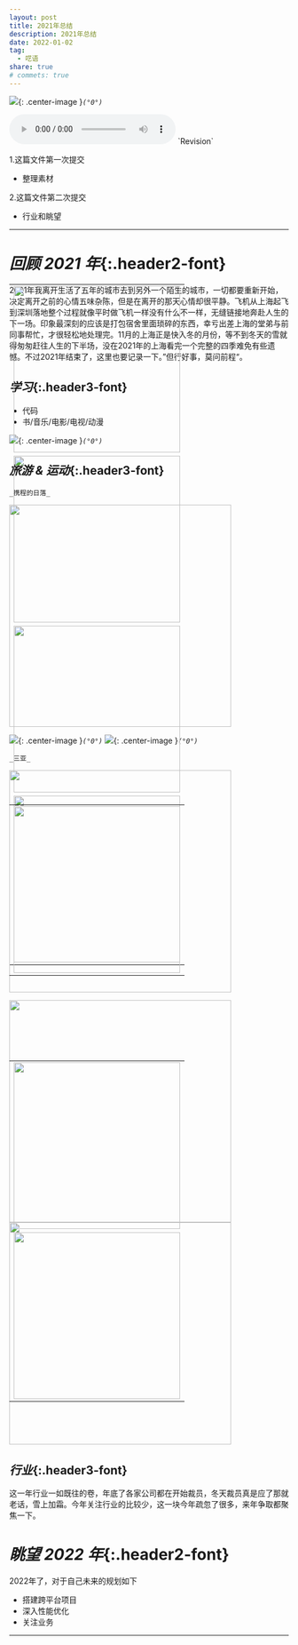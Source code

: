 ```yaml
---
layout: post
title: 2021年总结
description: 2021年总结
date: 2022-01-02
tag:
  - 呓语
share: true
# commets: true
---
```

<!-- ![]({{site.asseturl}}/summary/2020/pic_title.jpeg){: .center-image }_`(°0°)`_ -->
![]({{site.asseturl}}/summary/2022/view14.jpeg){: .center-image }_`(°0°)`_

<!-- <p align="center">
  <img src="{{site.asseturl}}/summary/2022/view14.jpeg" width="500"/>
</p> -->
<!-- <p align='center'>敬请期待</p> -->
<audio  class="center-image" controls="controls" autoplay="autoplay" loop="loop" preload="metadata">
    <source src="{{site.baseurl}}/asset/summary/2020/asongforlove.mp3" type="audio/mpeg"/>
    <b>Your browser does not support HTML5 audio element</b>
</audio>
`Revision`

1.这篇文件第一次提交
  - 整理素材

2.这篇文件第二次提交
  - 行业和眺望
  
<!-- 
3.这篇文件第二次提交
  - 旅游篇 -->

---
# _回顾 2021 年_{:.header2-font}
2021年我离开生活了五年的城市去到另外一个陌生的城市，一切都要重新开始，决定离开之前的心情五味杂陈，但是在离开的那天心情却很平静。飞机从上海起飞到深圳落地整个过程就像平时做飞机一样没有什么不一样，无缝链接地奔赴人生的下一场。印象最深刻的应该是打包宿舍里面琐碎的东西，幸亏出差上海的堂弟与前同事帮忙，才很轻松地处理完。11月的上海正是快入冬的月份，等不到冬天的雪就得匆匆赶往人生的下半场，没在2021年的上海看完一个完整的四季难免有些遗憾。不过2021年结束了，这里也要记录一下。”但行好事，莫问前程“。
## _学习_{:.header3-font}
- 代码
- 书/音乐/电影/电视/动漫

![]({{site.asseturl}}/summary/2022/pic_contri.png){: .center-image }_`(°0°)`_

<!-- ![]({{site.asseturl}}/summary/2019/2019-pic_reading.jpg){: .center-image }_`(°0°)`_ -->

## _旅游 & 运动_{:.header3-font}
<!-- &emsp;&emsp;每年的旅游计划都没有落下，今年去了泰国、成都、苏州，都是很适合生活的城市，景色也很漂亮。 -->
`_携程的日落_`
<div style="position:relative;" >
  <img src="{{site.asseturl}}/summary/2022/view1.jpeg" width="400"/>
    <table style="position:absolute;top:50%;transform:translateY(-50%);right:0%">
      <tr><td><img src="{{site.asseturl}}/summary/2022/view2.jpeg" width="300"/></td></tr>
      <tr><td><img src="{{site.asseturl}}/summary/2022/view3.jpeg" width="300"/></td></tr>
      <tr><td><img src="{{site.asseturl}}/summary/2022/view4.jpeg" width="300"/></td></tr>
      <tr><td><img src="{{site.asseturl}}/summary/2022/view5.jpeg" width="300"/></td></tr>
    </table>
</div> 

<b></b>
![]({{site.asseturl}}/summary/2022/view6.jpeg){: .center-image }_`(°0°)`_
![]({{site.asseturl}}/summary/2022/view12.jpeg){: .center-image }_`(°0°)`_

`_三亚_`
<b></b>
<div style="position:relative;" >
  <img src="{{site.asseturl}}/summary/2022/view7.jpeg" width="400"/>
    <table style="position:absolute;top:50%;transform:translateY(-50%);right:0%">
      <tr><td><img src="{{site.asseturl}}/summary/2022/view8.jpeg" width="300"/></td></tr>
    </table>
</div> 

<b></b>
<div style="position:relative;" >
  <img src="{{site.asseturl}}/summary/2022/view13.jpeg" width="400"/>
  <img src="{{site.asseturl}}/summary/2022/view11.jpeg" width="400"/>
    <table style="position:absolute;top:50%;transform:translateY(-50%);right:0%">
      <tr><td><img src="{{site.asseturl}}/summary/2022/view9.jpeg" width="300"/></td></tr>
      <tr><td><img src="{{site.asseturl}}/summary/2022/view10.jpeg" width="300"/></td></tr>
    </table>
</div> 
<b></b>



## _行业_{:.header3-font}
这一年行业一如既往的卷，年底了各家公司都在开始裁员，冬天裁员真是应了那就老话，雪上加霜。今年关注行业的比较少，这一块今年疏忽了很多，来年争取都聚焦一下。

# _眺望 2022 年_{:.header2-font}
2022年了，对于自己未来的规划如下
- 搭建跨平台项目
- 深入性能优化
- 关注业务


---